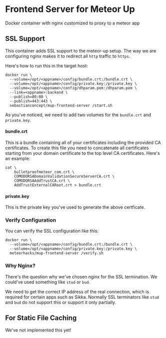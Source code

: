 # Frontend Server for Meteor Up

Docker container with nginx customized to proxy to a meteor app

## SSL Support

This container adds SSL support to the meteor-up setup. The way we are configuring nginx makes it to redirect all `http` traffic to `https`.

Here's how to run this in the target host:

~~~shell
docker run \
  --volume=/opt/<appname>/config/bundle.crt:/bundle.crt \
  --volume=/opt/<appname>/config/private.key:/private.key \
  --volume=/opt/<appname>/config/dhparam.pem:/dhparam.pem \
  --link=<appname>:backend \
  --publish=80:80 \
  --publish=443:443 \
  sebastianconcept/mup-frontend-server /start.sh
~~~

As you've noticed, we need to add two volumes for the `bundle.crt` and `private.key`.

#### bundle.crt

This is a bundle containing all of your certificates including the provided CA certificates. To create this file you need to concatenate all certificates starting from your domain certificate to the top level CA certificates. Here's an example:

~~~shell
cat \
    bulletproofmeteor_com.crt \
    COMODORSADomainValidationSecureServerCA.crt \
    COMODORSAAddTrustCA.crt \
    AddTrustExternalCARoot.crt > bundle.crt
~~~

#### private.key

This is the private key you've used to generate the above certficate.

### Verify Configuration

You can verify the SSL configuration like this:

~~~shell
docker run \
  --volume=/opt/<appname>/config/bundle.crt:/bundle.crt \
  --volume=/opt/<appname>/config/private.key:/private.key \
  meteorhacks/mup-frontend-server /verify.sh
~~~

### Why Nginx?

There's the question why we've chosen nginx for the SSL termination. We could've used something like `stud` or `bud`.

We need to get the correct IP address of the real connection, which is required for certain apps such as Sikka. Normally SSL terminators like `stud` and `bud` do not support this or support it only partially.

## For Static File Caching

We've not implemented this yet!
